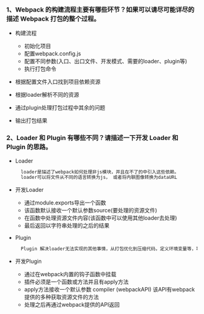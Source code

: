 ### 1、Webpack 的构建流程主要有哪些环节？如果可以请尽可能详尽的描述 Webpack 打包的整个过程。
  - 构建流程
    - 初始化项目
    - 配置webpack.config.js
    - 配置不同参数(入口、出口文件、开发模式、需要的loader、plugin等)
    - 执行打包命令

  - 根据配置文件入口找到项目依赖资源
  - 根据loader解析不同的资源
  - 通过plugin处理打包过程中其余的问题
  - 输出打包结果
  

### 2、Loader 和 Plugin 有哪些不同？请描述一下开发 Loader 和 Plugin 的思路。
  - Loader
    ```txt
      loader是描述了webpack如何处理非js模块，并且在不了的中引入这些依赖。
      loader可以将文件从不同的语言转换为js， 或者将内联图像转换为dataURL
    ```
  - 开发Loader
    - 通过module.exports导出一个函数
    - 该函数默认接收一个默认参数source(要处理的资源文件)
    - 在函数中处理资源文件内容(该函数中可以使用其他loader去处理)
    - 最后返回以字符串处理的之后的结果

  - Plugin
    ```txt
      Plugin 解决loader无法实现的其他事情，从打包优化到压缩代码，定义环境变量等，功能多种多样
    ```

  - 开发Plugin
    - 通过在webpack内置的钩子函数中挂载
    - 插件必须是一个函数或方法并且有apply方法
    - apply方法接收一个默认参数 compiler (webpackAPI) 该API有webpack提供的多种获取资源文件的方法
    - 处理之后再通过webpack提供的API返回
